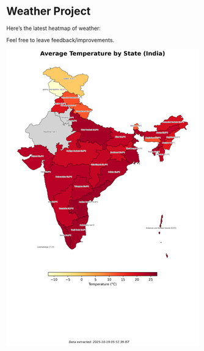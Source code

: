 # Weather Project

Here’s the latest heatmap of weather:

Feel free to leave feedback/improvements.

![India Heatmap](docs/assets/india_heatmap.png?v=F42F15)
